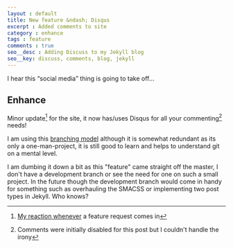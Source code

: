 ```yaml
---
layout : default
title: New feature &ndash; Disqus
excerpt : Added comments to site
category : enhance
tags : feature
comments : true
seo__desc : Adding Discuss to my Jekyll blog
seo__key: discuss, comments, blog, jekyll
---
```

I hear this <q>social media</q> thing is going to take off&hellip;
<!-- /intro -->
## Enhance
Minor update[^1] for the site, it now has/uses Disqus for all your commenting[^2] needs!

I am using this [branching model](http://nvie.com/posts/a-successful-git-branching-model/) although it is somewhat redundant as its only a one-man-project, it is still good to learn and helps to understand git on a mental level.

I am dumbing it down a bit as this "feature" came  straight off the master, I don't have a development branch or see the need for one on such a small project. In the future though the development branch would come in handy for something such as overhauling the SMACSS or implementing two post types in Jekyll. Who knows?

[^1]: [My reaction whenever](http://www.youtube.com/watch?v=KiqkclCJsZs) a feature request comes in
[^2]: Comments were initially disabled for this post but I couldn't handle the irony